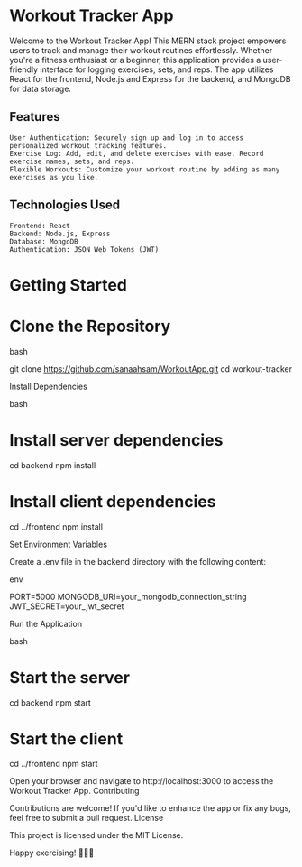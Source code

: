 <h1>Workout Tracker App</h1>

Welcome to the Workout Tracker App! This MERN stack project empowers users to track and manage their workout routines effortlessly. Whether you're a fitness enthusiast or a beginner, this application provides a user-friendly interface for logging exercises, sets, and reps. The app utilizes React for the frontend, Node.js and Express for the backend, and MongoDB for data storage.
<h2>Features</h2>

    User Authentication: Securely sign up and log in to access personalized workout tracking features.
    Exercise Log: Add, edit, and delete exercises with ease. Record exercise names, sets, and reps.
    Flexible Workouts: Customize your workout routine by adding as many exercises as you like.

<h2>Technologies Used</h2>

    Frontend: React
    Backend: Node.js, Express
    Database: MongoDB
    Authentication: JSON Web Tokens (JWT)

# Getting Started
# Clone the Repository

bash

git clone https://github.com/sanaahsam/WorkoutApp.git
cd workout-tracker

Install Dependencies

bash

# Install server dependencies
cd backend
npm install

# Install client dependencies
cd ../frontend
npm install

Set Environment Variables

Create a .env file in the backend directory with the following content:

env

PORT=5000
MONGODB_URI=your_mongodb_connection_string
JWT_SECRET=your_jwt_secret

Run the Application

bash

# Start the server
cd backend
npm start

# Start the client
cd ../frontend
npm start

Open your browser and navigate to http://localhost:3000 to access the Workout Tracker App.
Contributing

Contributions are welcome! If you'd like to enhance the app or fix any bugs, feel free to submit a pull request.
License

This project is licensed under the MIT License.

Happy exercising! 💪🏋️‍♀️
